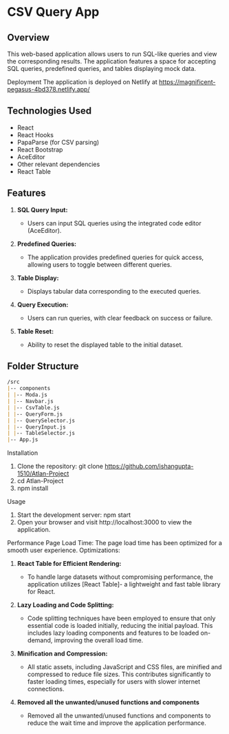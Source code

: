 # CSV Query App

## Overview

This web-based application allows users to run SQL-like queries and view the corresponding results. The application features a space for accepting SQL queries, predefined queries, and tables displaying mock data.

Deployment
The application is deployed on Netlify at https://magnificent-pegasus-4bd378.netlify.app/

## Technologies Used

- React
- React Hooks
- PapaParse (for CSV parsing)
- React Bootstrap
- AceEditor
- Other relevant dependencies
- React Table

## Features

1. **SQL Query Input:**
   - Users can input SQL queries using the integrated code editor (AceEditor).

2. **Predefined Queries:**
   - The application provides predefined queries for quick access, allowing users to toggle between different queries.

3. **Table Display:**
   - Displays tabular data corresponding to the executed queries.

4. **Query Execution:**
   - Users can run queries, with clear feedback on success or failure.

5. **Table Reset:**
   - Ability to reset the displayed table to the initial dataset.

## Folder Structure

```markdown
/src
|-- components
| |-- Moda.js
| |-- Navbar.js
| |-- CsvTable.js
| |-- QueryForm.js
| |-- QuerySelector.js
| |-- QueryInput.js
| |-- TableSelector.js
|-- App.js
```

Installation
1. Clone the repository: git clone https://github.com/ishangupta-1510/Atlan-Project
2. cd Atlan-Project
3. npm install

Usage
1. Start the development server: npm start
2. Open your browser and visit http://localhost:3000 to view the application.

Performance
Page Load Time: The page load time has been optimized for a smooth user experience.
Optimizations:
   1. **React Table for Efficient Rendering:**
        - To handle large datasets without compromising performance, the application utilizes [React Table]- a lightweight and fast table library for React.
          
  2. **Lazy Loading and Code Splitting:**
     - Code splitting techniques have been employed to ensure that only essential code is loaded initially, reducing the initial payload. This includes lazy loading components and features to be loaded on-demand, improving the overall load time.

  3. **Minification and Compression:**
     - All static assets, including JavaScript and CSS files, are minified and compressed to reduce file sizes. This contributes significantly to faster loading times, especially for users with slower internet connections.

  4. **Removed all the unwanted/unused functions and components**
     - Removed all the unwanted/unused functions and components to reduce the wait time and improve the application performance.
